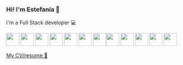### Hi! I'm Estefanía 👋

I'm a Full Stack developer :computer:

<p><img src="https://cdn.jsdelivr.net/gh/devicons/devicon/icons/html5/html5-original.svg" width="35px" /> <img src="https://cdn.jsdelivr.net/gh/devicons/devicon/icons/css3/css3-original.svg" width="35px" /> <img src="https://cdn.jsdelivr.net/gh/devicons/devicon/icons/sass/sass-original.svg" width="35px"/> <img src="https://cdn.jsdelivr.net/gh/devicons/devicon/icons/javascript/javascript-original.svg" width="35px"/> <img src="https://cdn.jsdelivr.net/gh/devicons/devicon/icons/nodejs/nodejs-original.svg" width="35px"/> <img src="https://cdn.jsdelivr.net/gh/devicons/devicon/icons/angularjs/angularjs-original.svg" width="35px"/> <img src="https://cdn.jsdelivr.net/gh/devicons/devicon/icons/react/react-original.svg" width="35px" /><img src="https://cdn.jsdelivr.net/gh/devicons/devicon/icons/mongodb/mongodb-original.svg" width="35px"/> <img src="https://cdn.jsdelivr.net/gh/devicons/devicon/icons/mysql/mysql-original.svg" width="35px"/> <img src="https://cdn.jsdelivr.net/gh/devicons/devicon/icons/docker/docker-plain-wordmark.svg" width="35px" /> <img src="https://cdn.jsdelivr.net/gh/devicons/devicon/icons/php/php-original.svg" width="35px"/> <img src="https://cdn.jsdelivr.net/gh/devicons/devicon/icons/symfony/symfony-original.svg" width="35px" /></p>

<a href="https://react-cv-estef108.vercel.app/"> My CV/resume :page_with_curl:</a>
